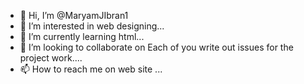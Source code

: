 - 👋 Hi, I’m @MaryamJIbran1
- 👀 I’m interested in web designing...
- 🌱 I’m currently learning html...
- 💞️ I’m looking to collaborate on Each of you write out issues for the project work....
- 📫 How to reach me on web site  ...

<!---
Hi, I am (name) and I work as a web developer. I am a software engineer who loves to create websites as well as apps for people. I think that people should look at the bigger picture when they are building something. I love to work in groups where everyone can voice their opinions and ideas.
--->
